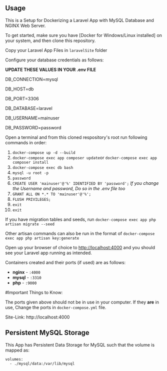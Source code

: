 ## Usage
This is a Setup for Dockerizing a Laravel App with MySQL Database and NGINX Web Server.

To get started, make sure you have [Docker for Windows/Linux installed] on your system, and then clone this repository.

Copy your Laravel App Files in `laravelSite` folder

Configure your database credentials as follows:

**UPDATE THESE VALUES IN YOUR .env FILE**

DB_CONNECTION=mysql

DB_HOST=db

DB_PORT=3306

DB_DATABASE=laravel

DB_USERNAME=mainuser

DB_PASSWORD=password

Open a terminal and from this cloned respository's root run following commands in order:
1. `docker-compose up -d --build`
2. `docker-compose exec app composer update`or  `docker-compose exec app composer install`
3. `docker-compose exec db bash`
4. `mysql -u root -p`
5. `password`
6. `CREATE USER 'mainuser'@'%' IDENTIFIED BY 'password';`   *If you change the Username and password, Do so in the .env file too*
7. `GRANT ALL ON *.* TO 'mainuser'@'%';`
8. `FLUSH PRIVILEGES;`
9. `exit`
10. `exit`

If you have migration tables and seeds, run `docker-compose exec app php artisan migrate --seed`

Other artisan commands can also be run in the format of `docker-compose exec app php artisan key:generate`

Open up your browser of choice to [http://localhost:4000](http://localhost:4000) and you should see your Laravel app running as intended.

Containers created and their ports (if used) are as follows:

- **nginx** - `:4000`
- **mysql** - `:3310`
- **php** - `:9000`

#Important Things to Know:

The ports given above should not be in use in your computer. If they **are** in use, Change the ports in `docker-compose.yml` file.

Site-Link: http://localhost:4000

## Persistent MySQL Storage
This App has Persistent Data Storage for MySQL such that the volume is mapped as:

```
volumes:
  - ./mysql/data:/var/lib/mysql
```
